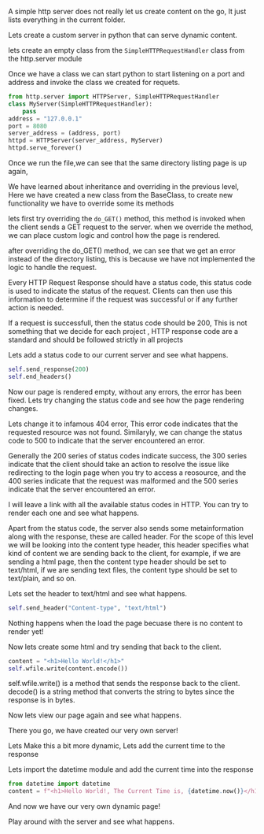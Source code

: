 A simple http server does not really let us create content on the go, It just lists everything in the current folder.

Lets create a custom server in python that can serve dynamic content.

lets create an empty class from the `SimpleHTTPRequestHandler` class from the http.server module

Once we have a class we can start python to start listening on a port and address and invoke the class we created for requets.

```python
from http.server import HTTPServer, SimpleHTTPRequestHandler
class MyServer(SimpleHTTPRequestHandler):
    pass
address = "127.0.0.1"
port = 8080
server_address = (address, port)
httpd = HTTPServer(server_address, MyServer)
httpd.serve_forever()
```

Once we run the file,we can see that the same directory listing page is up again,

We have learned about inheritance and overriding in the previous level, Here we have created a new class from the BaseClass, to create new functionality we have to override some its methods

lets first try overriding the `do_GET()` method, this method is invoked when the client sends a GET request to the server.
when we override the method, we can place custom logic and control how the page is rendered.

after overriding the do_GET() method, we can see that we get an error instead of the directory listing, this is because we have not implemented the logic to handle the request.

Every HTTP Request Response should have a status code, this status code is used to indicate the status of the request. Clients can then use this information to determine if the request was successful or if any further action is needed.

If a request is successfull, then the status code should be 200, This is not something that we decide for each project , HTTP response code are a standard and should be followed strictly in all projects

Lets add a status code to our current server and see what happens.

```python
self.send_response(200)
self.end_headers()
```

Now our page is rendered empty, without any errors, the error has been fixed. Lets try changing the status code and see how the page rendering changes.

Lets change it to infamous 404 error, This error code indicates that the requested resource was not found.
Similaryly, we can change the status code to 500 to indicate that the server encountered an error.

Generally the 200 series of status codes indicate success, the 300 series indicate that the client should take an action to resolve the issue like redirecting to the login page when you try to access a reosource, and the 400 series indicate that the request was malformed and the 500 series indicate that the server encountered an error.

I will leave a link with all the available status codes in HTTP. You can try to render each one and see what happens.

Apart from the status code, the server also sends some metainformation along with the response, these are called header. For the scope of this level we will be looking into the content type header, this header specifies what kind of content we are sending back to the client, for example, if we are sending a html page, then the content type header should be set to text/html, if we are sending text files, the content type should be set to text/plain, and so on.

Lets set the header to text/html and see what happens.

```python
self.send_header("Content-type", "text/html")
```

Nothing happens when the load the page becuase there is no content to render yet!

Now lets create some html and try sending that back to the client.

```python
content = "<h1>Hello World!</h1>"
self.wfile.write(content.encode())
```

self.wfile.write() is a method that sends the response back to the client. decode() is a string method that converts the string to bytes since the response is in bytes.

Now lets view our page again and see what happens.

There you go, we have created our very own server!

Lets Make this a bit more dynamic, Lets add the current time to the response

Lets import the datetime module and add the current time into the response

```python
from datetime import datetime
content = f"<h1>Hello World!, The Current Time is, {datetime.now()}</h1>"
```

And now we have our very own dynamic page!

Play around with the server and see what happens.
